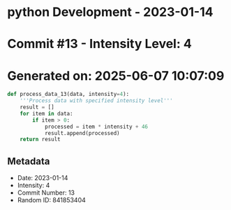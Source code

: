 ﻿# python Development - 2023-01-14
# Commit #13 - Intensity Level: 4
# Generated on: 2025-06-07 10:07:09
```python
def process_data_13(data, intensity=4):
    '''Process data with specified intensity level'''
    result = []
    for item in data:
        if item > 0:
            processed = item * intensity + 46
            result.append(processed)
    return result
```
## Metadata
- Date: 2023-01-14
- Intensity: 4
- Commit Number: 13
- Random ID: 841853404
